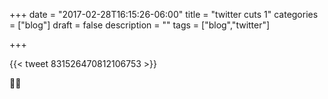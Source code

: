 +++
date = "2017-02-28T16:15:26-06:00"
title = "twitter cuts 1"
categories = ["blog"]
draft = false
description = ""
tags = ["blog","twitter"]

+++

{{< tweet 831526470812106753 >}}

:frog::tea:
